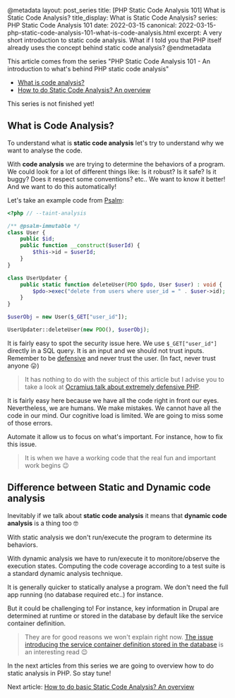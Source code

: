 @metadata
layout: post_series
title: [PHP Static Code Analysis 101] What is Static Code Analysis?
title_display: What is Static Code Analysis?
series: PHP Static Code Analysis 101
date: 2022-03-15
canonical: 2022-03-15-php-static-code-analysis-101-what-is-code-analysis.html
excerpt: A very short introduction to static code analysis. What if I told you that PHP itself already uses the concept behind static code analysis?
@endmetadata

<div class="info">
<p>
This article comes from the series
"PHP Static Code Analysis 101 - An introduction to what's behind PHP static code analysis"
</p>
<ul>
<li><a href="/posts/2022-03-15-php-static-code-analysis-101-what-is-code-analysis.html">What is code analysis?</a></li>
<li><a href="/posts/2022-03-17-php-static-code-analysis-101-how-to-do-basic-static-analysis-overview.html">How to do Static Code Analysis? An overview</a></li>
</ul>
<p>This series is not finished yet!</p>
</div>

## What is Code Analysis?

To understand what is **static code analysis** let's try to understand why we want to analyse the code.

With **code analysis** we are trying to determine the behaviors of a program.
We could look for a lot of different things like:
Is it robust? Is it safe? Is it buggy? Does it respect some conventions? etc..
We want to know it better! And we want to do this automatically!

Let's take an example code from [Psalm](https://psalm.dev/articles/detect-security-vulnerabilities-with-psalm):

```php
<?php // --taint-analysis

/** @psalm-immutable */
class User {
    public $id;
    public function __construct($userId) {
        $this->id = $userId;
    }
}

class UserUpdater {
    public static function deleteUser(PDO $pdo, User $user) : void {
        $pdo->exec("delete from users where user_id = " . $user->id);
    }
}

$userObj = new User($_GET["user_id"]);

UserUpdater::deleteUser(new PDO(), $userObj);
```

<p>
It is fairly easy to spot the security issue here.
We use <code class="inline">$_GET["user_id"]</code> directly in a SQL query.
It is an input and we should not trust inputs.
Remember to be <a href="https://en.wikipedia.org/wiki/Defensive_programming">defensive</a> and never trust the user.
(In fact, never trust anyone 😛)
</p>

> It has nothing to do with the subject of this article
> but I advise you to take a look at <a href="https://www.youtube.com/watch?v=Gl9td0zGLhw">Ocramius talk about extremely defensive PHP</a>.

It is fairly easy here because we have all the code right in front our eyes.
Nevertheless, we are humans. We make mistakes.
We cannot have all the code in our mind. Our cognitive load is limited.
We are going to miss some of those errors.

Automate it allow us to focus on what's important. For instance, how to fix this issue.

> It is when we have a working code that the real fun and important work begins 😉

## Difference between Static and Dynamic code analysis

Inevitably if we talk about **static code analysis** it means that **dynamic code analysis** is a thing too 🤓

With static analysis we don't run/execute the program to determine its behaviors.

With dynamic analysis we have to run/execute it to monitore/observe the
execution states.
Computing the code coverage according to a test suite is a standard dynamic analysis technique.

It is generally quicker to statically analyse a program.
We don't need the full app running (no database required etc..) for instance.

But it could be challenging to!
For instance, key information in Drupal are determined at runtime or stored in the database by default like the service container definition.

> They are for good reasons we won't explain right now.
> <a href="https://www.drupal.org/node/2497243">The issue introducing the service container definition stored in the database</a> is an interesting read 😉

In the next articles from this series we are going to overview how to do static analysis in PHP.
So stay tune!

<div class="info">
 <p>Next article: <a href="/posts/2022-03-17-php-static-code-analysis-101-how-to-do-basic-static-analysis-overview.html">How to do basic Static Code Analysis? An overview</a></p>
</div>
